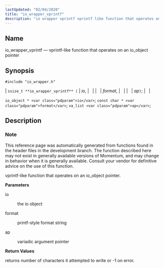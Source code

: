 ```yaml
---
lastUpdated: "02/04/2020"
title: "io_wrapper_vprintf"
description: "io wrapper vprintf vprintf like function that operates on an io object pointer ssize t io wrapper vprintf io format ap io object io const char format va list ap This reference page was automatically generated from functions found in the header files in the development branch The function described..."
---
```


<a name="apis.io_wrapper_vprintf"></a> 
## Name

io_wrapper_vprintf — vprintf-like function that operates on an io_object pointer

## Synopsis

`#include "io_wrapper.h"`

| `ssize_t **io_wrapper_vprintf** (` | <var class="pdparam">io</var>, |   |
|   | <var class="pdparam">format</var>, |   |
|   | <var class="pdparam">ap</var>`)`; |   |

`io_object * <var class="pdparam">io</var>`;
`const char * <var class="pdparam">format</var>`;
`va_list <var class="pdparam">ap</var>`;<a name="idp54085664"></a> 
## Description

### Note

This reference page was automatically generated from functions found in the header files in the development branch. The function described here may not exist in generally available versions of Momentum, and may change in behavior when it is generally available. Consult your vendor for definitive advice on the use of this function.

vprintf-like function that operates on an io_object pointer.

**<a name="idp54088560"></a> Parameters**

<dl class="variablelist">

<dt>io</dt>

<dd>

the io object

</dd>

<dt>format</dt>

<dd>

printf-style format string

</dd>

<dt>ap</dt>

<dd>

variadic argument pointer

</dd>

</dl>

**<a name="idp54094928"></a> Return Values**

returns number of characters it attempted to write or -1 on error.